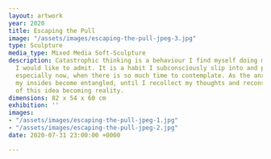 ```yaml
---
layout: artwork
year: 2020
title: Escaping the Pull
image: "/assets/images/escaping-the-pull-jpeg-3.jpg"
type: Sculpture
media_type: Mixed Media Soft-Sculpture
description: Catastrophic thinking is a behaviour I find myself doing more often than
  I would like to admit. It is a habit I subconsciously slip into and pull away from,
  especially now, when there is so much time to contemplate. As the anxiety rises,
  my insides become entangled, until I recollect my thoughts and reconsider the likelihood
  of this idea becoming reality.
dimensions: 82 x 54 x 60 cm
exhibition: ''
images:
- "/assets/images/escaping-the-pull-jpeg-1.jpg"
- "/assets/images/escaping-the-pull-jpeg-2.jpg"
date: 2020-07-31 23:00:00 +0000

---
```

